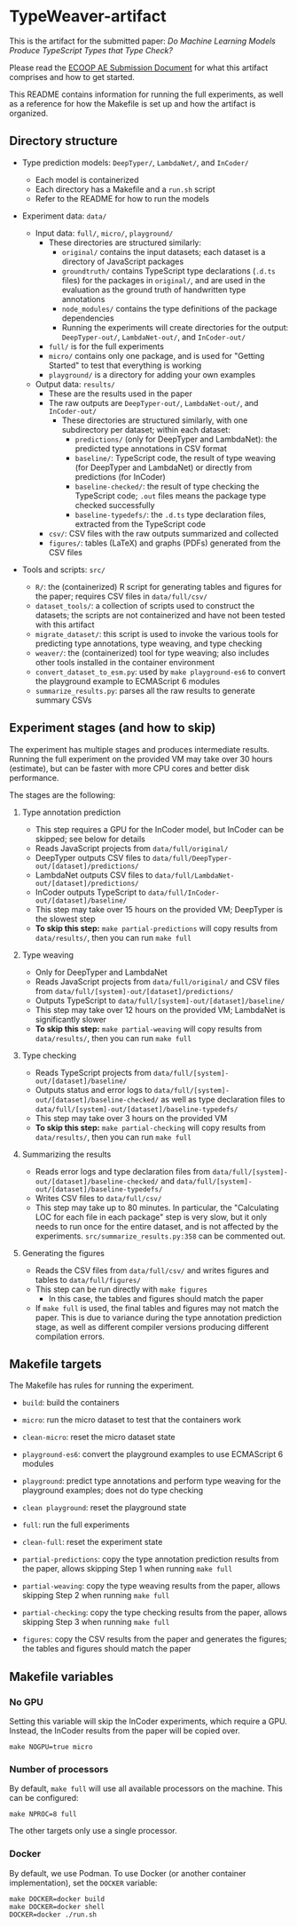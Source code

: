# TypeWeaver-artifact

This is the artifact for the submitted paper:
_Do Machine Learning Models Produce TypeScript Types that Type Check?_

Please read the [ECOOP AE Submission Document](ECOOP_AE_Submission_Document.md)
for what this artifact comprises and how to get started.

This README contains information for running the full experiments, as well as
a reference for how the Makefile is set up and how the artifact is organized.

## Directory structure

- Type prediction models: `DeepTyper/`, `LambdaNet/`, and `InCoder/`
    - Each model is containerized
    - Each directory has a Makefile and a `run.sh` script
    - Refer to the README for how to run the models

- Experiment data: `data/`
    - Input data: `full/`, `micro/`, `playground/`
        - These directories are structured similarly:
            - `original/` contains the input datasets; each dataset is a
              directory of JavaScript packages
            - `groundtruth/` contains TypeScript type declarations
              (`.d.ts` files) for the packages in `original/`, and are used in
              the evaluation as the ground truth of handwritten type annotations
            - `node_modules/` contains the type definitions of the package
              dependencies
            - Running the experiments will create directories for the output:
              `DeepTyper-out/`, `LambdaNet-out/`, and `InCoder-out/`
        - `full/` is for the full experiments
        - `micro/` contains only one package, and is used for
          "Getting Started" to test that everything is working
        - `playground/` is a directory for adding your own examples
    - Output data: `results/`
        - These are the results used in the paper
        - The raw outputs are `DeepTyper-out/`, `LambdaNet-out/`, and
          `InCoder-out/`
            - These directories are structured similarly, with one subdirectory
              per dataset; within each dataset:
                - `predictions/` (only for DeepTyper and LambdaNet): the
                  predicted type annotations in CSV format
                - `baseline/`: TypeScript code, the result of type weaving (for
                  DeepTyper and LambdaNet) or directly from predictions (for
                  InCoder)
                - `baseline-checked/`: the result of type checking the
                  TypeScript code; `.out` files means the package type checked
                  successfully
                - `baseline-typedefs/`: the `.d.ts` type declaration files,
                  extracted from the TypeScript code
        - `csv/`: CSV files with the raw outputs summarized and collected
        - `figures/`: tables (LaTeX) and graphs (PDFs) generated from the CSV
          files

- Tools and scripts: `src/`
    - `R/`: the (containerized) R script for generating tables and figures
      for the paper; requires CSV files in `data/full/csv/`
    - `dataset_tools/`: a collection of scripts used to construct the
      datasets; the scripts are not containerized and have not been tested with
      this artifact
    - `migrate_dataset/`: this script is used to invoke the various tools
      for predicting type annotations, type weaving, and type checking
    - `weaver/`: the (containerized) tool for type weaving; also includes other
      tools installed in the container environment
    - `convert_dataset_to_esm.py`: used by `make playground-es6` to convert the
      playground example to ECMAScript 6 modules
    - `summarize_results.py`: parses all the raw results to generate summary
      CSVs

## Experiment stages (and how to skip)

The experiment has multiple stages and produces intermediate results. Running
the full experiment on the provided VM may take over 30 hours (estimate), but
can be faster with more CPU cores and better disk performance.

The stages are the following:

1. Type annotation prediction
    - This step requires a GPU for the InCoder model, but InCoder can be
      skipped; see below for details
    - Reads JavaScript projects from `data/full/original/`
    - DeepTyper outputs CSV files to
      `data/full/DeepTyper-out/[dataset]/predictions/`
    - LambdaNet outputs CSV files to
      `data/full/LambdaNet-out/[dataset]/predictions/`
    - InCoder outputs TypeScript to
      `data/full/InCoder-out/[dataset]/baseline/`
    - This step may take over 15 hours on the provided VM; DeepTyper is the
      slowest step
    - **To skip this step:** `make partial-predictions` will copy results from
      `data/results/`, then you can run `make full`

2. Type weaving
    - Only for DeepTyper and LambdaNet
    - Reads JavaScript projects from `data/full/original/` and CSV files from
      `data/full/[system]-out/[dataset]/predictions/`
    - Outputs TypeScript to `data/full/[system]-out/[dataset]/baseline/`
    - This step may take over 12 hours on the provided VM; LambdaNet is
      significantly slower
    - **To skip this step:** `make partial-weaving` will copy results from
      `data/results/`, then you can run `make full`

3. Type checking
    - Reads TypeScript projects from
      `data/full/[system]-out/[dataset]/baseline/`
    - Outputs status and error logs to
      `data/full/[system]-out/[dataset]/baseline-checked/`
      as well as type declaration files to
      `data/full/[system]-out/[dataset]/baseline-typedefs/`
    - This step may take over 3 hours on the provided VM
    - **To skip this step:** `make partial-checking` will copy results from
      `data/results/`, then you can run `make full`

4. Summarizing the results
    - Reads error logs and type declaration files from
      `data/full/[system]-out/[dataset]/baseline-checked/` and
      `data/full/[system]-out/[dataset]/baseline-typedefs/`
    - Writes CSV files to `data/full/csv/`
    - This step may take up to 80 minutes. In particular, the
      "Calculating LOC for each file in each package" step is very slow,
      but it only needs to run once for the entire dataset, and is not affected
      by the experiments. `src/summarize_results.py:358` can be commented out.

5. Generating the figures
    - Reads the CSV files from `data/full/csv/` and writes figures and tables to
      `data/full/figures/`
    - This step can be run directly with `make figures`
        - In this case, the tables and figures should match the paper
    - If `make full` is used, the final tables and figures may not match the
      paper. This is due to variance during the type annotation prediction
      stage, as well as different compiler versions producing different
      compilation errors.

## Makefile targets

The Makefile has rules for running the experiment.

- `build`: build the containers

- `micro`: run the micro dataset to test that the containers work

- `clean-micro`: reset the micro dataset state

- `playground-es6`: convert the playground examples to use ECMAScript 6 modules

- `playground`: predict type annotations and perform type weaving for the
  playground examples; does not do type checking

- `clean playground`: reset the playground state

- `full`: run the full experiments

- `clean-full`: reset the experiment state

- `partial-predictions`: copy the type annotation prediction results from the
  paper, allows skipping Step 1 when running `make full`

- `partial-weaving`: copy the type weaving results from the paper, allows
  skipping Step 2 when running `make full`

- `partial-checking`: copy the type checking results from the paper, allows
  skipping Step 3 when running `make full`

- `figures`: copy the CSV results from the paper and generates the figures;
  the tables and figures should match the paper

## Makefile variables

### No GPU

Setting this variable will skip the InCoder experiments, which require a GPU.
Instead, the InCoder results from the paper will be copied over.

    make NOGPU=true micro

### Number of processors

By default, `make full` will use all available processors on the machine.
This can be configured:

    make NPROC=8 full

The other targets only use a single processor.

### Docker

By default, we use Podman. To use Docker (or another container implementation),
set the `DOCKER` variable:

    make DOCKER=docker build
    make DOCKER=docker shell
    DOCKER=docker ./run.sh

